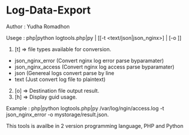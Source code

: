 # Log-Data-Export

Author : Yudha Romadhon

Usege : php|python logtools.php|py <source file path> | [[-t <text/json|json_nginx>] | [-o <destination file path>]]

1. [t] => file types available for conversion.
- json_nginx_error (Convert nginx log error parse byparamater)
- json_nginx_access (Convert nginx log access parse byparamater)
- json (Genereal logs convert parse by line
- text (Just convert log file to plaintext)
2. [o] => Destination file output result.
3. [h] => Display guid usage.

Example : php|python logtools.php|py /var/log/ngin/access.log -t json_nginx_error -o mystorage/result.json.

This tools is availbe in 2 version programming language, PHP and Python 
